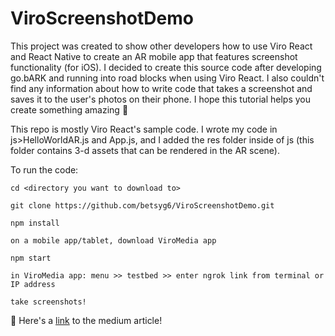 # ViroScreenshotDemo

This project was created to show other developers how to use Viro React and React Native to create an AR mobile app that features screenshot functionality (for iOS). I decided to create this source code after developing go.bARK and running into road blocks when using Viro React. I also couldn't find any information about how to write code that takes a screenshot and saves it to the user's photos on their phone. I hope this tutorial helps you create something amazing :rainbow:

This repo is mostly Viro React's sample code. I wrote my code in js>HelloWorldAR.js and App.js, and I added the res folder inside of js (this folder contains 3-d assets that can be rendered in the AR scene). 

To run the code:
 ```
 cd <directory you want to download to>
 
 git clone https://github.com/betsyg6/ViroScreenshotDemo.git
 
 npm install

 on a mobile app/tablet, download ViroMedia app

 npm start

 in ViroMedia app: menu >> testbed >> enter ngrok link from terminal or IP address
 
 take screenshots!
 ```

:newspaper: Here's a [link](https://grotoned.medium.com/tutorial-build-an-ar-mobile-app-for-ios-with-screenshot-functionality-da8657b6f361) to the medium article!


